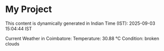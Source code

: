 # My Project

This content is dynamically generated in Indian Time (IST): 2025-09-03 15:04:44 IST


Current Weather in Coimbatore:
Temperature: 30.88 °C
Condition: broken clouds
